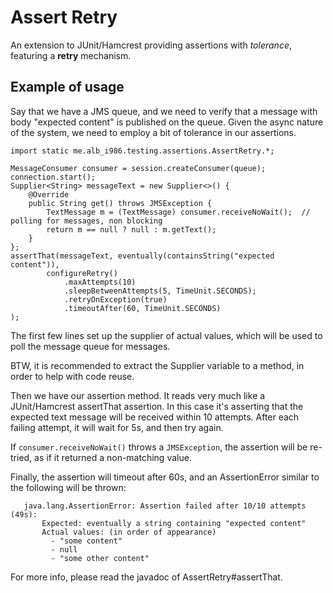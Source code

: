 # Assert Retry

An extension to JUnit/Hamcrest providing assertions with _tolerance_, featuring a __retry__ mechanism.

## Example of usage

Say that we have a JMS queue, and we need to verify that a message with body "expected content" is published on the queue.
Given the async nature of the system, we need to employ a bit of tolerance in our assertions.

    import static me.alb_i986.testing.assertions.AssertRetry.*;
      
    MessageConsumer consumer = session.createConsumer(queue);
    connection.start();
    Supplier<String> messageText = new Supplier<>() {
        @Override
        public String get() throws JMSException {
            TextMessage m = (TextMessage) consumer.receiveNoWait();  // polling for messages, non blocking
            return m == null ? null : m.getText();
        }
    };
    assertThat(messageText, eventually(containsString("expected content")),
            configureRetry()
                .maxAttempts(10)
                .sleepBetweenAttempts(5, TimeUnit.SECONDS);
                .retryOnException(true)
                .timeoutAfter(60, TimeUnit.SECONDS)
    );

The first few lines set up the supplier of actual values, which will be used to poll the message queue for messages.

BTW, it is recommended to extract the Supplier variable to a method, in order to help with code reuse.

Then we have our assertion method.
It reads very much like a JUnit/Hamcrest assertThat assertion.
In this case it's asserting that the expected text message will be received within 10 attempts.
After each failing attempt, it will wait for 5s, and then try again.

If `consumer.receiveNoWait()` throws a `JMSException`, the assertion will be re-tried,
as if it returned a non-matching value.

Finally, the assertion will timeout after 60s, and an AssertionError similar to the following will be thrown:

       java.lang.AssertionError: Assertion failed after 10/10 attempts (49s):
           Expected: eventually a string containing "expected content"
           Actual values: (in order of appearance)
             - "some content"
             - null
             - "some other content"

For more info, please read the javadoc of AssertRetry#assertThat.

